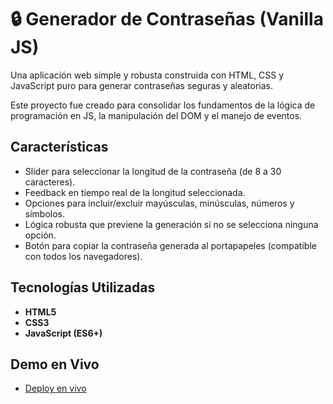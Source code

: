 # 🔒 Generador de Contraseñas (Vanilla JS)

Una aplicación web simple y robusta construida con HTML, CSS y JavaScript puro para generar contraseñas seguras y aleatorias.

Este proyecto fue creado para consolidar los fundamentos de la lógica de programación en JS, la manipulación del DOM y el manejo de eventos.

## Características

* Slider para seleccionar la longitud de la contraseña (de 8 a 30 caracteres).
* Feedback en tiempo real de la longitud seleccionada.
* Opciones para incluir/excluir mayúsculas, minúsculas, números y símbolos.
* Lógica robusta que previene la generación si no se selecciona ninguna opción.
* Botón para copiar la contraseña generada al portapapeles (compatible con todos los navegadores).

## Tecnologías Utilizadas

* **HTML5**
* **CSS3**
* **JavaScript (ES6+)**

## Demo en Vivo

* [Deploy en vivo](https://generpass.netlify.app/)